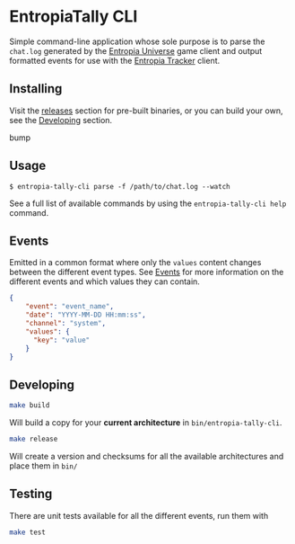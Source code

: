# EntropiaTally CLI

Simple command-line application whose sole purpose is to parse the `chat.log` generated by the
[Entropia Universe](https://www.entropiauniverse.com/) game client and output formatted events for use with
the [Entropia Tracker](https://github.com/EntropiaTally/entropia-tracker) client.

## Installing

Visit the [releases](https://github.com/EntropiaTally/entropia-tally-cli/releases) section for pre-built
binaries, or you can build your own, see the [Developing](#developing) section.

bump

## Usage

```
$ entropia-tally-cli parse -f /path/to/chat.log --watch
```

See a full list of available commands by using the `entropia-tally-cli help` command.

## Events

Emitted in a common format where only the `values` content changes between the different
event types. See [Events](./EVENTS.md) for more information on the different events and which values
they can contain.

```json
{
    "event": "event_name",
    "date": "YYYY-MM-DD HH:mm:ss",
    "channel": "system",
    "values": {
      "key": "value"
    }
}
```


## Developing

```bash
make build
```
Will build a copy for your **current architecture** in `bin/entropia-tally-cli`.


```bash
make release
```
Will create a version and checksums for all the available architectures and place them in `bin/`


## Testing

There are unit tests available for all the different events, run them with

```bash
make test
```
